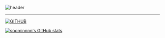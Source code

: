 ![header](https://capsule-render.vercel.app/api?type=waving&color=timeGradient&text=Welcome%20to%20Soominnnn's%20GitHub🐾&animation=twinkling&fontSize=35&fontAlignY=40&fontAlign=70&height=250)
<div align="left">
 
 ---
     
[![GITHUB](https://hits.seeyoufarm.com/api/count/incr/badge.svg?url=https%3A%2F%2Fgithub.com%2Fjiholee0&count_bg=%23F29494&title_bg=%232F2E2E&icon=github.svg&icon_color=%23FFFFFF&title=GITHUB&edge_flat=false)](https://github.com/soominnnn)

[![soominnnn's GitHub stats](https://github-readme-stats.vercel.app/api?username=soominnnn&theme=nord&hide_border=true&count_private=true)](https://github.com/soominnnn/github-readme-stats)
 

<br>
</div>

